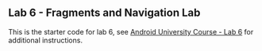 ## Lab 6 - Fragments and Navigation Lab

This is the starter code for lab 6, see [Android University Course - Lab 6](https://courses.codepath.com/courses/android_university_kotlin/unit/6#!exercises) for additional instructions.


